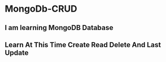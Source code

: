 # MongoDb-CRUD

## I am learning MongoDB Database

## Learn At This Time Create Read Delete And Last Update
